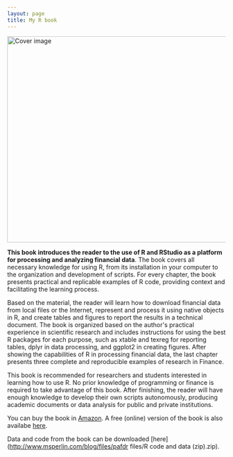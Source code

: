 ```yaml
---
layout: page
title: My R book
---
```


<img src="/img/CAPADigital_FinancialDataR_20170427-1.jpg" width="675" height="475" alt="Cover image" />

**This book introduces the reader to the use of R and RStudio as a platform for processing and analyzing financial data**. The book covers all necessary knowledge for using R, from its installation in your computer to the organization and development of scripts. For every chapter, the book presents practical and replicable examples of R code, providing context and facilitating the learning process.

Based on the material, the reader will learn how to download financial data from local files or the Internet, represent and process it using native objects in R, and create tables and figures to report the results in a technical document. The book is organized based on the author's practical experience in scientific research and includes instructions for using the best R packages for each purpose, such as xtable and texreg for reporting tables, dplyr in data processing, and ggplot2 in creating figures. After showing the capabilities of R in processing financial data, the last chapter presents three complete and reproducible examples of research in Finance.

This book is recommended for researchers and students interested in learning how to use R. No prior knowledge of programming or finance is required to take advantage of this book. After finishing, the reader will have enough knowledge to develop their own scripts autonomously, producing academic documents or data analysis for public and private institutions.

You can buy the book in [Amazon](https://www.amazon.com/dp/B071DTSCPS). A free (online) version of the book is also availabe [here](http://www.msperlin.com/pafdR/).

Data and code from the book can be downloaded [here](http://www.msperlin.com/blog/files/pafdr files/R code and data (zip).zip).

